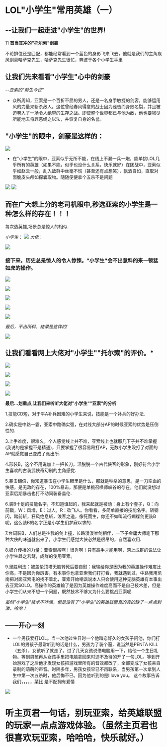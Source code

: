 LOL"小学生"常用英雄（一）
================
--让我们一起走进"小学生"的世界!
------------
11
**首当其冲的"托尔索"剑豪**

不论排位还是匹配，都能经常看到一个蓝色的身影飞来飞去，他就是我们的主角疾风剑豪哈萨克先生，哈萨克先生很忙，奔波于各个小学生手里

## 让我们先来看看"小学生"心中的剑豪

*--亚索的"前生今世"*


*  众所周知，亚索是一个百折不屈的男人，还是一名身手敏捷的剑客，能够运用风的力量来斩杀敌人。这位曾经春风得意的战士因为诬告而身败名裂，并且被迫卷入了一场令人绝望的生存之战。即使整个世界都已与他为敌，他也要竭尽所能地去将罪恶绳之以法，并恢复自身的名誉。 

##  "小学生"的眼中，剑豪是这样的：

![](4.jpg)

   *  在"小学生"的眼中，亚索似乎无所不能，在线上不漏一兵一炮，能单挑LOL几乎所有的英雄（如果不能，似乎也没什么关系，快乐就好）在团战中，亚索似乎如赵云一般，乱入敌群中丝毫不慌（甚至还有点想笑），飘洒自如，直取对面脆皮头颅如探囊取物。随随便便拿个五杀不是问题

   ![](images/5.jpg)
   ![](images/9.jpg)



##  而在广大想上分的老司机眼中,秒选亚索的小学生是一种怎么样的存在！！！

每次选英雄,场景总是惊人的相似.

*小学生*：
![](images/666.jpg)
*大佬*：

![](images/777.jpg)

###  接下来，历史总是惊人的令人惊悚。"小学生"会不出意料的来一顿猛如虎的操作。

![](images/111.jpg)

![](images/444.jpg)

![](images/333.jpg)

![](images/222.jpg)

![](images/555.jpg)

*最后，不出所料，结果是这样的!*

![](images/888.png)

##  让我们看看网上大佬对"小学生""托尔索"的评价。*

![](images/s.png)

![](images/a.png)

![](images/w.png)

![](images/q.png)

**最后...划重点,让我们来听听大佬对"小学生""亚索"的分析**

1.技能CD短，对于平A补兵困难的小学生来说，技能是一个补兵的好办法.

2.确实是中路一霸，亚索中路确实强，在对线大部分AP的时候亚索的优势是压倒性的.

3.上手难度，很难么，个人感觉线上并不难，亚索线上也就那几下子并不难掌握(我说的是掌握不是精通)，只要掌握了很容易殴打AP，无数小学生殴打了对面的AP就感觉自己变成了派出所.

4.形装B，这个不用说加上一把长刀，活脱脱一个古代侠客的形象，刚好符合小学生喜欢的古装武侠奇幻剧的主角感觉.

5.暴击翻倍，你知道暴击在小学生眼里是什么，那就是秒杀的意思，是一刀空血的快感，是无敌的存在，100%暴击，那便是单挑召唤师峡谷的存在，他们就没想过亚索后期暴击也打不动同装备盖伦.

6.装B十足的技能名字，不知道谁起的，我来起就是被动：身上有个套子，Q：向前戳，W：风墙，E：过人，R：砍飞人。你看看，多简单直接的技能名字。斩钢闪，踏前斩，狂风绝息斩，浪客之道，像死而生，你还不如叫流行蝴蝶剑更装B呢，这么装B的名字正是小学生们梦寐以求的.

7.台词装B，人们总是往我的剑上撞，长路漫漫唯剑相伴，一下子金庸大师笔下那种大侠的味道就出来了，小学生们感觉大侠必然是很吊的，自然喜欢用.

8.媒介传播的力量：亚索很吊啊！很秀啊！只有高手才能用啊，网上成群的说法让小学生趋之若鹜，成群的使用亚索。

9.里胜利法：被盖伦顶塔无脑转死后要自慰：我输给你是因为我的英雄操作难度比你高，不是因为你厉害，有本事你也拿亚索我们打打看，我就遇到过，中路我用凯南把对面亚索电的找不着北，亚索开始嘲讽说本人只会使用这种无脑英雄有本事出去亚索SOLO。高操作的英雄输了是因为英雄操作难度高而不是自己技术差，但是小学生们从来不想一个问题，既然技术不够又为什么要挑战亚索呢.

*虽然"小学生"技术不咋滴，但是没有了"小学生"的英雄联盟真的真的缺了一点点刺激，哈哈！*



##  ——开心一刻


*   一个男孩爱打LOL。当一次他过生日时一个他暗恋好久的女孩子问他，你们打LOL的男孩子最常听到的话是什么，男孩为了装个逼，说当然是PENTA KILL（五杀），女孩听了就走了。过了几天女孩说借电脑用一下，给他一个生日礼物。等到男孩再从女孩手里把电脑拿回来时迫不及待的开了一句LOL。等到开始游戏了之后他才发现女孩把游戏里所有的音效都改了，全部变成了女孩亲自录制的萌萌的声音。时隔多年，男孩女孩早已不再联系，当男孩第一次拿到人生中第一次五杀时，他后悔不已。因为他听到的是I love you。 这个故事告诉我们，，，，，菜比 是不配拥有爱情



![](images/hhhh.jpg)

#   听主页君一句话，别玩亚索，给英雄联盟的玩家一点点游戏体验。（虽然主页君也很喜欢玩亚索，哈哈哈，快乐就好。）

